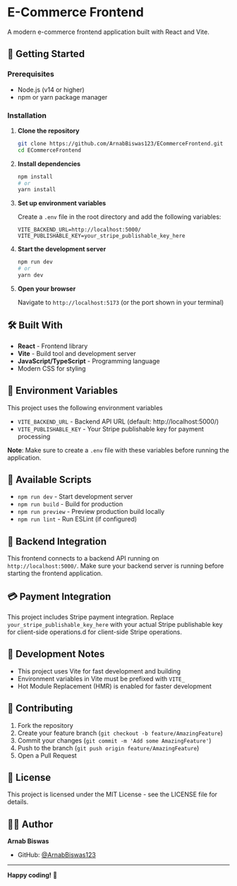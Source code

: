 # E-Commerce Frontend

A modern e-commerce frontend application built with React and Vite.

## 🚀 Getting Started

### Prerequisites

- Node.js (v14 or higher)
- npm or yarn package manager

### Installation

1. **Clone the repository**
   ```bash
   git clone https://github.com/ArnabBiswas123/ECommerceFrontend.git
   cd ECommerceFrontend
   ```

2. **Install dependencies**
   ```bash
   npm install
   # or
   yarn install
   ```

3. **Set up environment variables**
   
   Create a `.env` file in the root directory and add the following variables:
   ```env
   VITE_BACKEND_URL=http://localhost:5000/
   VITE_PUBLISHABLE_KEY=your_stripe_publishable_key_here
   ```

4. **Start the development server**
   ```bash
   npm run dev
   # or
   yarn dev
   ```

5. **Open your browser**
   
   Navigate to `http://localhost:5173` (or the port shown in your terminal)

## 🛠️ Built With

- **React** - Frontend library
- **Vite** - Build tool and development server
- **JavaScript/TypeScript** - Programming language
- Modern CSS for styling

## 🔧 Environment Variables

This project uses the following environment variables

- `VITE_BACKEND_URL` - Backend API URL (default: http://localhost:5000/)
- `VITE_PUBLISHABLE_KEY` - Your Stripe publishable key for payment processing

**Note**: Make sure to create a `.env` file with these variables before running the application.

## 🚦 Available Scripts

- `npm run dev` - Start development server
- `npm run build` - Build for production
- `npm run preview` - Preview production build locally
- `npm run lint` - Run ESLint (if configured)

## 🔗 Backend Integration

This frontend connects to a backend API running on `http://localhost:5000/`. Make sure your backend server is running before starting the frontend application.

## 💳 Payment Integration

This project includes Stripe payment integration. Replace `your_stripe_publishable_key_here` with your actual Stripe publishable key for client-side operations.d for client-side Stripe operations.

## 📝 Development Notes

- This project uses Vite for fast development and building
- Environment variables in Vite must be prefixed with `VITE_`
- Hot Module Replacement (HMR) is enabled for faster development

## 🤝 Contributing

1. Fork the repository
2. Create your feature branch (`git checkout -b feature/AmazingFeature`)
3. Commit your changes (`git commit -m 'Add some AmazingFeature'`)
4. Push to the branch (`git push origin feature/AmazingFeature`)
5. Open a Pull Request

## 📄 License

This project is licensed under the MIT License - see the LICENSE file for details.

## 👨‍💻 Author

**Arnab Biswas**
- GitHub: [@ArnabBiswas123](https://github.com/ArnabBiswas123)

---

**Happy coding!** 🎉
